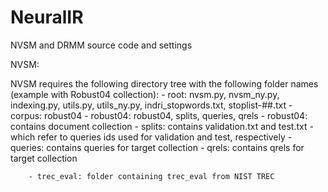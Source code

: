 # NeuralIR
NVSM and DRMM source code and settings


NVSM: 

NVSM requires the following directory tree with the following folder names (example with Robust04 collection): 
	- root: nvsm.py, nvsm_ny.py, indexing.py, utils.py, utils_ny.py, indri_stopwords.txt, stoplist-##.txt
		- corpus: robust04
			- robust04: robust04, splits, queries, qrels 
				- robust04: contains document collection
				- splits: contains validation.txt and test.txt - which refer to queries ids used for validation and test, respectively
				- queries: contains queries for target collection
				- qrels: contains qrels for target collection

		- trec_eval: folder containing trec_eval from NIST TREC
